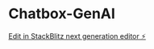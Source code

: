 # Chatbox-GenAI

[Edit in StackBlitz next generation editor ⚡️](https://stackblitz.com/~/github.com/agyen/Chatbox-GenAI)